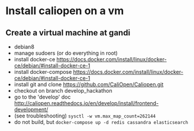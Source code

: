 # Install caliopen on a vm

## Create a virtual machine at gandi

- debian8
- manage sudoers (or do everything in root)
- install docker-ce https://docs.docker.com/install/linux/docker-ce/debian/#install-docker-ce-1
- install docker-compose https://docs.docker.com/install/linux/docker-ce/debian/#install-docker-ce-1
- install git and clone https://github.com/CaliOpen/Caliopen.git
- checkout on branch develop_hackathon
- go to the 'develop' doc http://caliopen.readthedocs.io/en/develop/install/frontend-development/
- (see troubleshooting) `sysctl -w vm.max_map_count=262144`
- do not build, but `docker-compose up -d redis cassandra elasticsearch`





